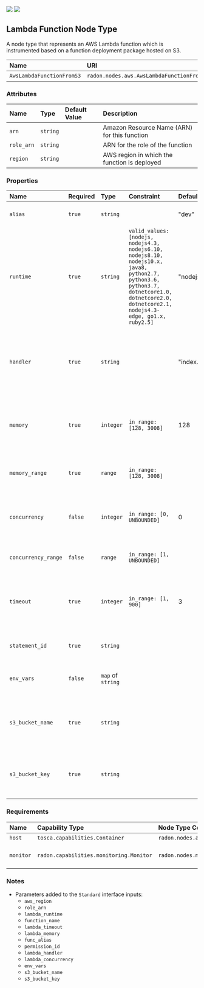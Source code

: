 ![](https://img.shields.io/badge/Status:-TESTING-yellow)
![](https://img.shields.io/badge/%20-DEPLOYABLE-blueviolet)

## Lambda Function Node Type

A node type that represents an AWS Lambda function which is instrumented based on a function deployment package hosted on S3.

| Name | URI | Version | Derived From |
|:---- |:--- |:------- |:------------ |
| `AwsLambdaFunctionFromS3` | `radon.nodes.aws.AwsLambdaFunctionFromS3` | 1.0.0 | `radon.nodes.abstract.Function` |

### Attributes

| Name | Type | Default Value | Description |
|:---- |:---- |:------------- |:----------- |
| `arn` | `string` |   | Amazon Resource Name (ARN) for this function |
| `role_arn` | `string` |   | ARN for the role of the function |
| `region` | `string` |   | AWS region in which the function is deployed |

### Properties

| Name | Required | Type | Constraint | Default Value | Description |
|:---- |:-------- |:---- |:---------- |:------------- |:----------- |
| `alias` | `true` | `string` |   | "dev" | Lambda function's alias |
| `runtime` | `true` | `string` | `valid_values: [nodejs, nodejs4.3, nodejs6.10, nodejs8.10, nodejs10.x, java8, python2.7, python3.6, python3.7, dotnetcore1.0, dotnetcore2.0, dotnetcore2.1, nodejs4.3-edge, go1.x, ruby2.5]` | "nodejs" | The identifier of the function's runtime |
| `handler` | `true` | `string` |   | "index.handler" | The name of the method within your code that Lambda calls to execute your function |
| `memory` | `true` | `integer` | `in_range: [128, 3008]` | 128 | The amount of memory in megabytes that your function has access to |
| `memory_range` | `true` | `range` | `in_range: [128, 3008]` |   | Range of function memory in MB to search |
| `concurrency` | `false` | `integer` | `in_range: [0, UNBOUNDED]` | 0 | The amount of concurrency that your function has access to |
| `concurrency_range` | `false` | `range` | `in_range: [1, UNBOUNDED]` |   | Range of function concurrency to search |
| `timeout` | `true` | `integer` | `in_range: [1, 900]` | 3 | The amount of time that Lambda allows a function to run before stopping it |
| `statement_id` | `true` | `string` |   |   | Lambda policy statement identifier |
| `env_vars` | `false` | `map` of `string` |   |   | The environment variables of the function |
| `s3_bucket_name` | `true` | `string` |   |   | The S3 bucket name containing the function package to be deployed |
| `s3_bucket_key` | `true` | `string` |   |   | The S3 key aka. filename referencing the file to be deployed |

### Requirements

| Name | Capability Type | Node Type Constraint | Relationship Type | Occurrences |
|:---- |:--------------- |:-------------------- |:----------------- |:------------|
| `host` | `tosca.capabilities.Container` | `radon.nodes.aws.AwsPlatform` | `tosca.relationships.HostedOn` | [1, 1] |
| `monitor` | `radon.capabilities.monitoring.Monitor` | `radon.nodes.monitoring.PushGateway` | `radon.relationships.monitoring.AWSIsMonitoredBy` | [ 0, UNBOUNDED ] |

### Notes

* Parameters added to the `Standard` interface inputs:
    * `aws_region`
    * `role_arn`
    * `lambda_runtime`
    * `function_name`
    * `lambda_timeout`
    * `lambda_memory`
    * `func_alias`
    * `permission_id`
    * `lambda_handler`
    * `lambda_concurrency`
    * `env_vars`
    * `s3_bucket_name`
    * `s3_bucket_key`
